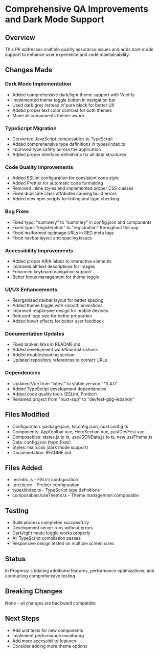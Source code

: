 # Comprehensive QA Improvements and Dark Mode Support

## Overview
This PR addresses multiple quality assurance issues and adds dark mode support to enhance user experience and code maintainability.

## Changes Made

### Dark Mode Implementation
- Added comprehensive dark/light theme support with Vuetify
- Implemented theme toggle button in navigation bar
- Used dark grey instead of pure black for better UX
- Added proper text color contrast for both themes
- Made all components theme-aware

### TypeScript Migration
- Converted JavaScript composables to TypeScript
- Added comprehensive type definitions in types/index.ts
- Improved type safety across the application
- Added proper interface definitions for all data structures

### Code Quality Improvements
- Added ESLint configuration for consistent code style
- Added Prettier for automatic code formatting
- Removed inline styles and implemented proper CSS classes
- Fixed duplicate class attributes causing build errors
- Added new npm scripts for linting and type checking

### Bug Fixes
- Fixed typo: "summery" to "summary" in config.json and components
- Fixed typo: "registeration" to "registration" throughout the app
- Fixed malformed og:image URLs in SEO meta tags
- Fixed navbar layout and spacing issues

### Accessibility Improvements
- Added proper ARIA labels to interactive elements
- Improved alt text descriptions for images
- Enhanced keyboard navigation support
- Better focus management for theme toggle

### UI/UX Enhancements
- Reorganized navbar layout for better spacing
- Added theme toggle with smooth animations
- Improved responsive design for mobile devices
- Reduced logo size for better proportion
- Added hover effects for better user feedback

### Documentation Updates
- Fixed broken links in README.md
- Added development workflow instructions
- Added troubleshooting section
- Updated repository references to correct URLs

### Dependencies
- Updated Vue from "latest" to stable version "^3.4.0"
- Added TypeScript development dependencies
- Added code quality tools (ESLint, Prettier)
- Renamed project from "nuxt-app" to "devfest-gdg-lebanon"

## Files Modified
- Configuration: package.json, tsconfig.json, nuxt.config.ts
- Components: AppToolbar.vue, HeroSection.vue, pastDevFest.vue
- Composables: states.js to ts, useJSONData.js to ts, new useTheme.ts
- Data: config.json (typo fixes)
- Styles: main.css (dark mode support)
- Documentation: README.md

## Files Added
- .eslintrc.js - ESLint configuration
- .prettierrc - Prettier configuration  
- types/index.ts - TypeScript type definitions
- composables/useTheme.ts - Theme management composable

## Testing
- Build process completed successfully
- Development server runs without errors
- Dark/light mode toggle works properly
- All TypeScript compilation passes
- Responsive design tested on multiple screen sizes

## Status
In Progress: Updating additional features, performance optimizations, and conducting comprehensive testing

## Breaking Changes
None - all changes are backward compatible

## Next Steps
- Add unit tests for new components
- Implement performance monitoring
- Add more accessibility features
- Consider adding more theme options
